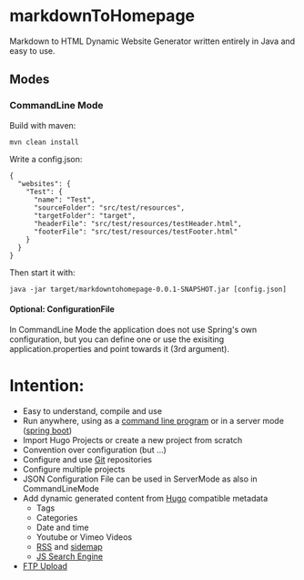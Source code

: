 # markdownToHomepage
Markdown to HTML Dynamic Website Generator written entirely in Java and easy to use.

## Modes
### CommandLine Mode
Build with maven:

    mvn clean install

Write a config.json:

    {
      "websites": {
        "Test": {
          "name": "Test",
          "sourceFolder": "src/test/resources",
          "targetFolder": "target",
          "headerFile": "src/test/resources/testHeader.html",
          "footerFile": "src/test/resources/testFooter.html"
        }
      }
    }

Then start it with:

    java -jar target/markdowntohomepage-0.0.1-SNAPSHOT.jar [config.json]

#### Optional: ConfigurationFile
In CommandLine Mode the application does not use Spring's own configuration, but you can define one or use the exisiting application.properties and point towards it (3rd argument).

# Intention:

- Easy to understand, compile and use
- Run anywhere, using as a [command line program](https://projects.spring.io/spring-shell/) or in a server mode ([spring boot](https://spring.io/projects/spring-boot))
- Import Hugo Projects or create a new project from scratch
- Convention over configuration (but ...)
- Configure and use [Git](https://github.com/centic9/jgit-cookbook) repositories
- Configure multiple projects
- JSON Configuration File can be used in ServerMode as also in CommandLineMode
- Add dynamic generated content from [Hugo](https://github.com/gohugoio/hugo) compatible metadata
  - Tags
  - Categories
  - Date and time
  - Youtube or Vimeo Videos
  - [RSS](https://rometools.github.io/rome/) and [sidemap](https://github.com/dfabulich/sitemapgen4j)
  - [JS Search Engine](https://github.com/weixsong/elasticlunr.js)
- [FTP Upload](https://commons.apache.org/proper/commons-net/)